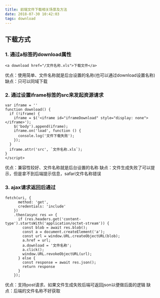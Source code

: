 ```yaml
---
title: 前端文件下载相关场景及方法
date: 2018-07-30 10:42:03
tags: download
---
```


## 下载方式
### 1. 通过a标签的download属性
```
<a download href="/文件名称.xls">下载文件</a>
```
优点：使用简单、文件名称就是后台设置的名称(也可以通过download设置名称)
缺点：只可以同域下载

### 2. 通过设置iframe标签的src来发起资源请求
```
var iframe = ''
function download() {
  if (!iframe) {
    iframe = $('<iframe id="iframeDownload" style="display: none"></iframe>');
    $('body').append(iframe);
    iframe.on('load', function () {
      console.log('文件下载失败');
    });
  }
  iframe.attr('src', `文件名称.xls`);
}
</script>
```
优点：兼容性较好、文件名称就是后台设置的名称
缺点：文件生成失败了可以提示，但是拿不到后端提示信息，safari文件名称错误

### 3. ajax请求返回后通过
```
fetch(uri, {
      method: 'get',
      credentials: 'include'
    })
    .then(async res => {
      if (res.headers.get('content-type').startsWith('application/octet-stream')) {
        const blob = await res.blob();
        const a = document.createElement('a');
        const url = window.URL.createObjectURL(blob);
        a.href = url;
        a.download = '文件名称';
        a.click();
        window.URL.revokeObjectURL(url);
      } else {
        const response = await res.json();
        return response
      }
    });
```
优点：支持post请求、如果文件生成失败后端可返回json以便做后面的逻辑
缺点：后端的文件名称不好获取
